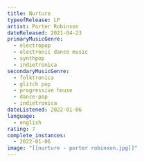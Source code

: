 ```yaml
---
title: Nurture
typeofRelease: LP
artist: Porter Robinson
dateReleased: 2021-04-23
primaryMusicGenre:
  - electropop
  - electronic dance music
  - synthpop
  - indietronica
secondaryMusicGenre:
  - folktronica
  - glitch pop
  - progressive house
  - dance-pop
  - indietronica
dateListened: 2022-01-06
language:
  - english
rating: 7
complete_instances:
  - 2022-01-06
image: "[[nurture - porter robinson.jpg]]"
---
```

